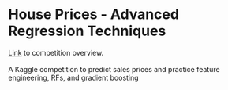 # House Prices - Advanced Regression Techniques
[Link](https://www.kaggle.com/competitions/house-prices-advanced-regression-techniques/overview) to competition overview. <br/><br/>
A Kaggle competition to predict sales prices and practice feature engineering, RFs, and gradient boosting
